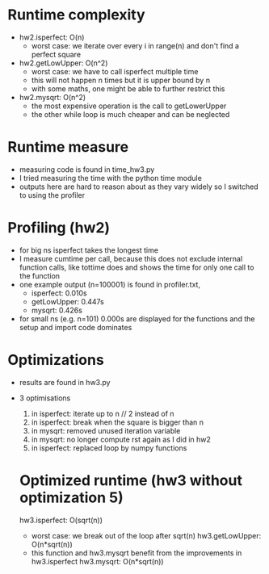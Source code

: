 # Runtime complexity
- hw2.isperfect: O(n)
  - worst case: we iterate over every i in range(n) and don't find a perfect square
- hw2.getLowUpper: O(n^2)
  - worst case: we have to call isperfect multiple time
  - this will not happen n times but it is upper bound by n
  - with some maths, one might be able to further restrict this
- hw2.mysqrt: O(n^2)
  - the most expensive operation is the call to getLowerUpper
  - the other while loop is much cheaper and can be neglected

# Runtime measure
- measuring code is found in time_hw3.py
- I tried measuring the time with the python time module
- outputs here are hard to reason about as they vary widely so I switched to using the profiler

# Profiling (hw2)
- for big ns isperfect takes the longest time
- I measure cumtime per call, because this does not exclude internal function calls, like tottime does and shows the time for only one call to the function
- one example output (n=100001) is found in profiler.txt, 
  - isperfect: 0.010s
  - getLowUpper: 0.447s
  - mysqrt: 0.426s
- for small ns (e.g. n=101) 0.000s are displayed for the functions and the setup and import code dominates

# Optimizations
- results are found in hw3.py
- 3 optimisations
  1. in isperfect: iterate up to n // 2 instead of n
  2. in isperfect: break when the square is bigger than n
  3. in mysqrt: removed unused iteration variable
  4. in mysqrt: no longer compute rst again as I did in hw2
  5. in isperfect: replaced loop by numpy functions


  # Optimized runtime (hw3 without optimization 5)
  hw3.isperfect: O(sqrt(n))
    - worst case: we break out of the loop after sqrt(n)
  hw3.getLowUpper: O(n*sqrt(n))
    - this function and hw3.mysqrt benefit from the improvements in hw3.isperfect
  hw3.mysqrt: O(n*sqrt(n))
